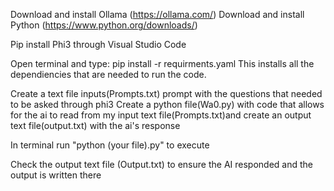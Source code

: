 Download and install Ollama (https://ollama.com/)
Download and install Python (https://www.python.org/downloads/)

Pip install Phi3 through Visual Studio Code

Open terminal and type:
  pip install -r requirments.yaml
This installs all the dependiencies that are needed to run the code.

Create a text file inputs(Prompts.txt) prompt with the questions that needed to be asked through phi3
Create a python file(Wa0.py) with code that allows for the ai to read from my input text file(Prompts.txt)and create an output text file(output.txt) with the ai's response

In terminal run "python (your file).py" to execute

Check the output text file (Output.txt) to ensure the AI responded and the output is written there
